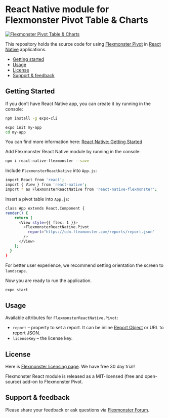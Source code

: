 # React Native module for Flexmonster Pivot Table & Charts 
[![Flexmonster Pivot Table & Charts](https://s3.amazonaws.com/flexmonster/github/fm-github-cover.png)](https://flexmonster.com)


This repository holds the source code for using [Flexmonster Pivot](https://www.flexmonster.com/) in [React Native](https://facebook.github.io/react-native/) applications. 

* [Getting started](#getting-started)
* [Usage](#usage)
* [License](#license)
* [Support & feedback](#support-feedback)

## <a name="getting-started"></a>Getting Started ##

If you don’t have React Native app, you can create it by running in the console:

```bash
npm install -g expo-cli

expo init my-app
cd my-app
```
You can find more information here: [React Native: Getting Started](https://facebook.github.io/react-native/docs/getting-started)

Add Flexmonster React Native module by running in the console:

```bash
npm i react-native-flexmonster --save
```

Include `FlexmonsterReactNative` into `App.js`:

```bash
import React from 'react';
import { View } from 'react-native';
import * as FlexmonsterReactNative from 'react-native-flexmonster';
```

Insert a pivot table into `App.js`:

```bash
class App extends React.Component {
render() {
    return (
      <View style={{ flex: 1 }}>
        <FlexmonsterReactNative.Pivot
          report="https://cdn.flexmonster.com/reports/report.json"
        />
      </View>
    );
  }
}
```
For better user experience, we recommend setting orientation the screen to `landscape`.

Now you are ready to run the application.
```bash
expo start
```

## <a name="usage"></a>Usage ##

Available attributes for `FlexmonsterReactNative.Pivot`:

* `report` – property to set a report. It can be inline [Report Object](https://www.flexmonster.com/api/report-object/) or URL to report JSON.
* `licenseKey` – the license key.

## <a name="license"></a>License ##

Here is [Flexmonster licensing page](https://www.flexmonster.com/pivot-table-editions-and-pricing/). We have free 30 day trial! 

Flexmonster React module is released as a MIT-licensed (free and open-source) add-on to Flexmonster Pivot.

## <a name="support-feedback"></a>Support & feedback ##

Please share your feedback or ask questions via [Flexmonster Forum](https://www.flexmonster.com/forum/).
